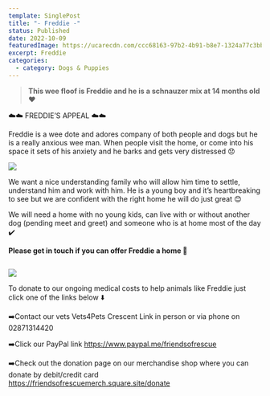 ```yaml
---
template: SinglePost
title: "- Freddie -"
status: Published
date: 2022-10-09
featuredImage: https://ucarecdn.com/ccc68163-97b2-4b91-b8e7-1324a77c3bb6/-/crop/1519x813/0,510/-/preview/
excerpt: Freddie
categories:
  - category: Dogs & Puppies
---
```

> **This wee floof is Freddie and he is a schnauzer mix at 14 months old ❤️**

☁️☁️ FREDDIE’S APPEAL ☁️☁️

Freddie is a wee dote and adores company of both people and dogs but he is a really anxious wee man. When people visit the home, or come into his space it sets of his anxiety and he barks and gets very distressed 😞

![](https://ucarecdn.com/5eeca14c-1fdb-4c4a-9abd-d449896d63b1/)


We want a nice understanding family who will allow him time to settle, understand him and work with him. He is a young boy and it’s heartbreaking to see but we are confident with the right home he will do just great 😊 


We will need a home with no young kids, can live with or without another dog (pending meet and greet) and someone who is at home most of the day ✔️ 


**Please get in touch if you can offer Freddie a home 🏡**

![]()



![](https://ucarecdn.com/158ee61d-8f01-4e02-9e0e-013bd9a08f77/)

To donate to our ongoing medical costs to help animals like Freddie just click one of the links below ⬇️ 

➡️Contact our vets Vets4Pets Crescent Link in person or via phone on 02871314420

➡️Click our PayPal link
https://www.paypal.me/friendsofrescue

➡️Check out the donation page on our merchandise shop where you can donate by debit/credit card
https://friendsofrescuemerch.square.site/donate